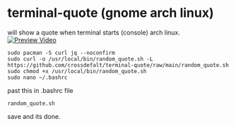 # terminal-quote (gnome arch linux)
will show a quote when terminal starts (console) arch linux.
[![Preview Video](https://img.youtube.com/vi/HZcCOr30pm0/0.jpg)](https://www.youtube.com/watch?v=HZcCOr30pm0)

```
sudo pacman -S curl jq --noconfirm
sudo curl -o /usr/local/bin/random_quote.sh -L https://github.com/crossdefalt/terminal-quote/raw/main/random_quote.sh
sudo chmod +x /usr/local/bin/random_quote.sh
sudo nano ~/.bashrc

```
past this in .bashrc file
```
random_quote.sh
```
save and its done.
